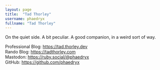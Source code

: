 ```yaml
---
layout: page
title:  "Tad Thorley"
username: phaedryx
fullname: "Tad Thorley"
---
```


On the quiet side. A bit peculiar. A good companion, in a weird sort of way.

Professional Blog: https://tad.thorley.dev<br>
Rando Blog: https://tadthorley.com<br>
Mastodon: https://ruby.social/@phaedryx<br>
GitHub: https://github.com/phaedryx<br>
